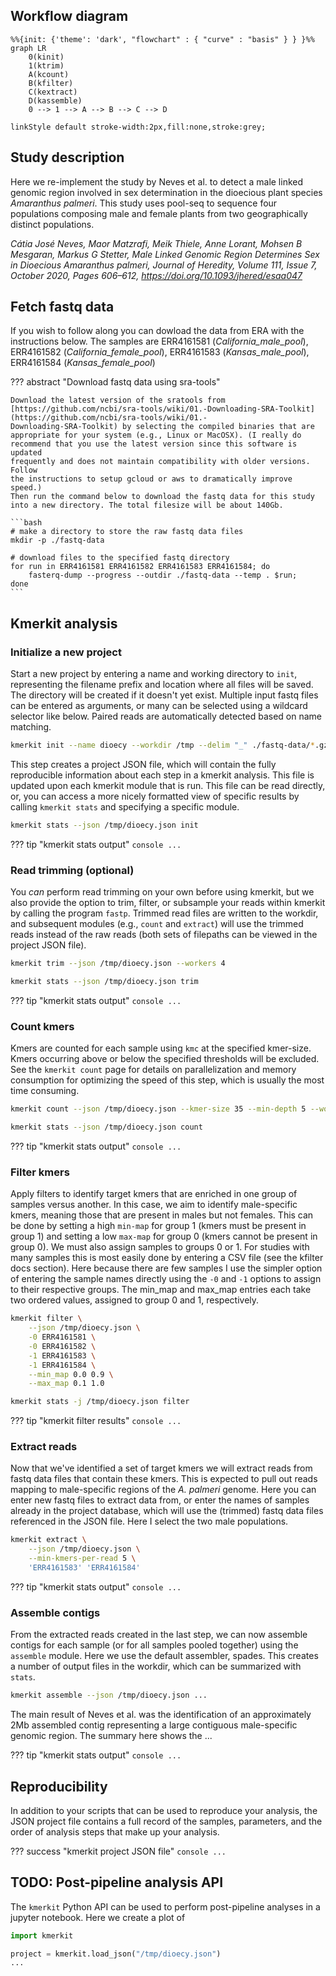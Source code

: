 

## Workflow diagram

```mermaid
%%{init: {'theme': 'dark', "flowchart" : { "curve" : "basis" } } }%%
graph LR
	0(kinit)
	1(ktrim)
	A(kcount)
	B(kfilter)
	C(kextract)
	D(kassemble)
	0 --> 1 --> A --> B --> C --> D

linkStyle default stroke-width:2px,fill:none,stroke:grey;   	
```

## Study description

Here we re-implement the study by Neves et al. to detect a male linked 
genomic region involved in sex determination in the dioecious plant species *Amaranthus palmeri*. This study uses pool-seq to sequence four populations composing male and female plants from two geographically distinct populations.

<cite>Cátia José Neves, Maor Matzrafi, Meik Thiele, Anne Lorant, Mohsen B Mesgaran, Markus G Stetter, Male Linked Genomic Region Determines Sex in Dioecious Amaranthus palmeri, Journal of Heredity, Volume 111, Issue 7, October 2020, Pages 606–612, <a href=https://doi.org/10.1093/jhered/esaa047>https://doi.org/10.1093/jhered/esaa047</a></cite>


## Fetch fastq data
If you wish to follow along you can dowload the data from ERA with the
instructions below. The samples are 
ERR4161581 (*California_male_pool*),
ERR4161582 (*California_female_pool*),
ERR4161583 (*Kansas_male_pool*),
ERR4161584 (*Kansas_female_pool*)
<!-- 
??? abstract "download fastq data using wget"
    ```bash
    # make a directory to store the raw fastq data files
    mkdir -p ./fastq-data

    URLS=(
        ftp://ftp.sra.ebi.ac.uk/vol1/fastq/ERR416/001/ERR4161581/ERR4161581_1.fastq.gz
        ftp://ftp.sra.ebi.ac.uk/vol1/fastq/ERR416/001/ERR4161582/ERR4161582_1.fastq.gz
        ftp://ftp.sra.ebi.ac.uk/vol1/fastq/ERR416/001/ERR4161583/ERR4161583_1.fastq.gz
        ftp://ftp.sra.ebi.ac.uk/vol1/fastq/ERR416/001/ERR4161584/ERR4161584_1.fastq.gz
    )

    # download files to the specified fastq directory
    for url in ERR4161581 ERR4161582 ERR4161583 ERR4161584; do
        wget $url;
    done
    ```
 -->
??? abstract "Download fastq data using sra-tools"

    Download the latest version of the sratools from [https://github.com/ncbi/sra-tools/wiki/01.-Downloading-SRA-Toolkit](https://github.com/ncbi/sra-tools/wiki/01.-
    Downloading-SRA-Toolkit) by selecting the compiled binaries that are 
    appropriate for your system (e.g., Linux or MacOSX). (I really do 
    recommend that you use the latest version since this software is updated
    frequently and does not maintain compatibility with older versions. Follow
    the instructions to setup gcloud or aws to dramatically improve speed.)
    Then run the command below to download the fastq data for this study 
    into a new directory. The total filesize will be about 140Gb.

    ```bash
    # make a directory to store the raw fastq data files
    mkdir -p ./fastq-data

    # download files to the specified fastq directory
    for run in ERR4161581 ERR4161582 ERR4161583 ERR4161584; do
        fasterq-dump --progress --outdir ./fastq-data --temp . $run;
    done
    ```


## Kmerkit analysis
### Initialize a new project
Start a new project by entering a name and working directory to `init`, 
representing the filename prefix and location where all files will be saved. 
The directory will be created if it doesn't yet exist. Multiple input fastq 
files can be entered as arguments, or many can be selected using a wildcard 
selector like below. Paired reads are automatically detected based on name matching.

```bash
kmerkit init --name dioecy --workdir /tmp --delim "_" ./fastq-data/*.gz 
```

This step creates a project JSON file, which will contain the fully reproducible 
information about each step in a kmerkit analysis. This file is updated 
upon each kmerkit module that is run. This file can be read directly, 
or, you can access a more nicely formatted view of specific results by calling
`kmerkit stats` and specifying a specific module.

```bash
kmerkit stats --json /tmp/dioecy.json init
```

??? tip "kmerkit stats output"
	```console
	...
	```

### Read trimming (optional)
You *can* perform read trimming on your own before using kmerkit, but we also
provide the option to trim, filter, or subsample your reads within kmerkit
by calling the program `fastp`. Trimmed read files are written to the workdir, 
and subsequent modules (e.g., `count` and `extract`) will 
use the trimmed reads instead of the raw reads (both sets of filepaths can 
be viewed in the project JSON file).

```bash
kmerkit trim --json /tmp/dioecy.json --workers 4
```

```bash
kmerkit stats --json /tmp/dioecy.json trim
```

??? tip "kmerkit stats output"
	```console
	...
	```

### Count kmers
Kmers are counted for each sample using `kmc` at the specified kmer-size. 
Kmers occurring above or below the specified thresholds will be excluded. 
See the `kmerkit count` page for details on parallelization and memory
consumption for optimizing the speed of this step, which is usually 
the most time consuming. 

```bash
kmerkit count --json /tmp/dioecy.json --kmer-size 35 --min-depth 5 --workers 4 
```


```bash
kmerkit stats --json /tmp/dioecy.json count
```

??? tip "kmerkit stats output"
	```console
	...
	```

### Filter kmers
Apply filters to identify target kmers that are enriched in one group of 
samples versus another. In this case, we aim to identify male-specific kmers,
meaning those that are present in males but not females. This can be done 
by setting a high `min-map` for group 1 (kmers must be present in group 1) and 
setting a low `max-map` for group 0 (kmers cannot be present in group 0). We
must also assign samples to groups 0 or 1. For studies with many samples this
is most easily done by entering a CSV file (see the kfilter docs section). Here
because there are few samples I use the simpler option of entering the sample
names directly using the `-0` and `-1` options to assign to their respective
groups. The min_map and max_map entries each take two ordered values, assigned
to group 0 and 1, respectively.

```bash
kmerkit filter \
	--json /tmp/dioecy.json \
	-0 ERR4161581 \
	-0 ERR4161582 \
	-1 ERR4161583 \
	-1 ERR4161584 \
	--min_map 0.0 0.9 \
	--max_map 0.1 1.0  
```

<!-- Will probably switch to this...
```bash
# Alt idea that would allow >2 groups...
kmerkit filter \
	--json /tmp/dioecy.json \
	--group 0 0.0 0.1 'ERR4161581' 'ERR4161582' \
	--group 1 0.5 1.0 'ERR416158[3-4]'   # allows for regex name selectors
```
 -->

```bash
kmerkit stats -j /tmp/dioecy.json filter
```
??? tip "kmerkit filter results"
	```console
	...
	```

### Extract reads 
Now that we've identified a set of target kmers we will extract reads from 
fastq data files that contain these kmers. This is expected to pull out reads
mapping to male-specific regions of the <i>A. palmeri</i> genome. Here you 
can enter new fastq files to extract data from, or enter the names of samples
already in the project database, which will use the (trimmed) fastq data files
referenced in the JSON file. Here I select the two male populations.

```bash
kmerkit extract \
	--json /tmp/dioecy.json \
	--min-kmers-per-read 5 \
	'ERR4161583' 'ERR4161584'
```

??? tip "kmerkit stats output"
	```console
	...
	```


### Assemble contigs 
From the extracted reads created in the last step, we can now assemble contigs
for each sample (or for all samples pooled together) using the `assemble` 
module. Here we use the default assembler, spades. This creates a number of
output files in the workdir, which can be summarized with `stats`. 

```bash
kmerkit assemble --json /tmp/dioecy.json ...
```

The main result of Neves et al. was the identification of an approximately
2Mb assembled contig representing a large contiguous male-specific genomic
region. The summary here shows the ...

??? tip "kmerkit stats output"
	```console
	...
	```

## Reproducibility
In addition to your scripts that can be used to reproduce your analysis, the 
JSON project file contains a full record of the samples, parameters, and the
order of analysis steps that make up your analysis.

??? success "kmerkit project JSON file"
	```console
	...
	```


## TODO: Post-pipeline analysis API
The `kmerkit` Python API can be used to perform post-pipeline analyses 
in a jupyter notebook. Here we create a plot of 

```python
import kmerkit

project = kmerkit.load_json("/tmp/dioecy.json")
...
```

